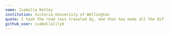 ```yaml
---
name: Isabella Ketley
institution: Victoria University of Wellington
quote: I took the road less traveled by, and that has made all the difference
github_user: isabellalily6
---
```

